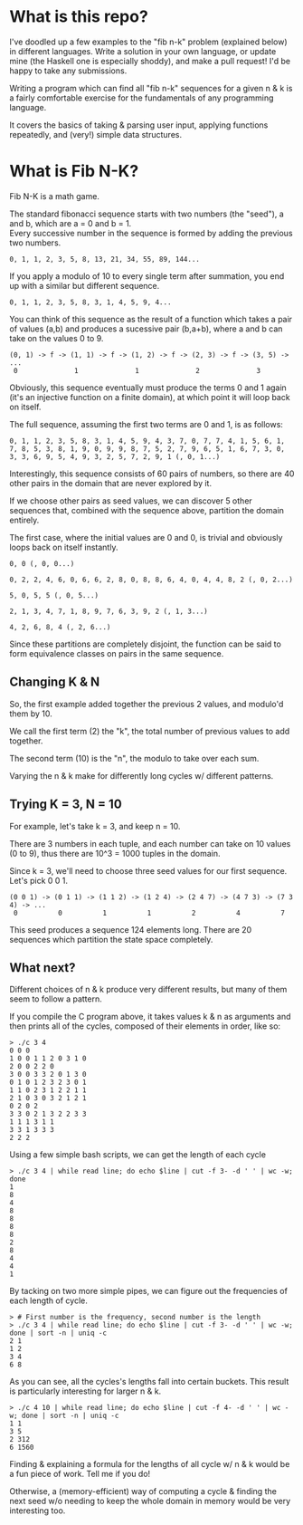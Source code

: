 # What is this repo?

I've doodled up a few examples to the "fib n-k" problem (explained below) in
different languages.  Write a solution in your own language, or update mine
(the Haskell one is especially shoddy), and make a pull request! I'd be happy
to take any submissions.

Writing a program which can find all "fib n-k" sequences for a given n & k is a
fairly comfortable exercise for the fundamentals of any programming language.

It covers the basics of taking & parsing user input, applying functions
repeatedly, and (very!) simple data structures.

# What is Fib N-K?

Fib N-K is a math game.

The standard fibonacci sequence starts with two numbers (the "seed"), a and b,
which are a = 0 and b = 1.  
Every successive number in the sequence is formed by adding the previous two
numbers.

```
0, 1, 1, 2, 3, 5, 8, 13, 21, 34, 55, 89, 144...
```

If you apply a modulo of 10 to every single term after summation, you end up
with a similar but different sequence.

```
0, 1, 1, 2, 3, 5, 8, 3, 1, 4, 5, 9, 4...
```

You can think of this sequence as the result of a function which takes a pair
of values (a,b) and produces a sucessive pair (b,a+b), where a and b can take
on the values 0 to 9.

```
(0, 1) -> f -> (1, 1) -> f -> (1, 2) -> f -> (2, 3) -> f -> (3, 5) -> ...
 0              1              1              2              3
```

Obviously, this sequence eventually must produce the terms 0 and 1 again (it's
an injective function on a finite domain), at which point it will loop back on
itself. 

The full sequence, assuming the first two terms are 0 and 1, is as follows:

```
0, 1, 1, 2, 3, 5, 8, 3, 1, 4, 5, 9, 4, 3, 7, 0, 7, 7, 4, 1, 5, 6, 1, 7, 8, 5, 3, 8, 1, 9, 0, 9, 9, 8, 7, 5, 2, 7, 9, 6, 5, 1, 6, 7, 3, 0, 3, 3, 6, 9, 5, 4, 9, 3, 2, 5, 7, 2, 9, 1 (, 0, 1...)
```

Interestingly, this sequence consists of 60 pairs of numbers, so there are 40
other pairs in the domain that are never explored by it.

If we choose other pairs as seed values, we can discover 5 other sequences
that, combined with the sequence above, partition the domain entirely.

The first case, where the initial values are 0 and 0, is trivial and obviously
loops back on itself instantly.

```
0, 0 (, 0, 0...)
```
```
0, 2, 2, 4, 6, 0, 6, 6, 2, 8, 0, 8, 8, 6, 4, 0, 4, 4, 8, 2 (, 0, 2...)
```
```
5, 0, 5, 5 (, 0, 5...)
```
```
2, 1, 3, 4, 7, 1, 8, 9, 7, 6, 3, 9, 2 (, 1, 3...)
```
```
4, 2, 6, 8, 4 (, 2, 6...)
```

Since these partitions are completely disjoint, the function can be said to
form equivalence classes on pairs in the same sequence.

## Changing K & N
So, the first example added together the previous 2 values, and modulo'd them
by 10.

We call the first term (2) the "k", the total number of previous values to add
together.

The second term (10) is the "n", the modulo to take over each sum.

Varying the n & k make for differently long cycles w/ different patterns.

## Trying K = 3, N = 10

For example, let's take k = 3, and keep n = 10.

There are 3 numbers in each tuple, and each number can take on 10 values (0 to
9), thus there are 10^3 = 1000 tuples in the domain.

Since k = 3, we'll need to choose three seed values for our first sequence.
Let's pick 0 0 1.

```
(0 0 1) -> (0 1 1) -> (1 1 2) -> (1 2 4) -> (2 4 7) -> (4 7 3) -> (7 3 4) -> ...
 0          0          1          1          2          4          7
```

This seed produces a sequence 124 elements long. There are 20 sequences which
partition the state space completely.

## What next?

Different choices of n & k produce very different results, but many of them
seem to follow a pattern.

If you compile the C program above, it takes values k & n as arguments and then
prints all of the cycles, composed of their elements in order, like so:

```
> ./c 3 4
0 0 0
1 0 0 1 1 2 0 3 1 0
2 0 0 2 2 0
3 0 0 3 3 2 0 1 3 0
0 1 0 1 2 3 2 3 0 1
1 1 0 2 3 1 2 2 1 1
2 1 0 3 0 3 2 1 2 1
0 2 0 2
3 3 0 2 1 3 2 2 3 3
1 1 1 3 1 1
3 3 1 3 3 3
2 2 2
```

Using a few simple bash scripts, we can get the length of each cycle

```
> ./c 3 4 | while read line; do echo $line | cut -f 3- -d ' ' | wc -w; done
1
8
4
8
8
8
8
2
8
4
4
1
```

By tacking on two more simple pipes, we can figure out the frequencies of each
length of cycle.

```
> # First number is the frequency, second number is the length
> ./c 3 4 | while read line; do echo $line | cut -f 3- -d ' ' | wc -w; done | sort -n | uniq -c
2 1
1 2
3 4
6 8
```

As you can see, all the cycles's lengths fall into certain buckets. This result
is particularly interesting for larger n & k.

```
> ./c 4 10 | while read line; do echo $line | cut -f 4- -d ' ' | wc -w; done | sort -n | uniq -c
1 1
3 5
2 312
6 1560
```

Finding & explaining a formula for the lengths of all cycle w/ n & k would be a
fun piece of work. Tell me if you do!

Otherwise, a (memory-efficient) way of computing a cycle & finding the next
seed w/o needing to keep the whole domain in memory would be very interesting
too.
